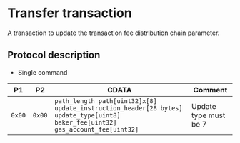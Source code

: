 # Transfer transaction

A transaction to update the transaction fee distribution chain parameter.

## Protocol description

* Single command

| P1 | P2 | CDATA | Comment |
|--------|-----|-------------|----|
| `0x00` | `0x00` | `path_length path[uint32]x[8] update_instruction_header[28 bytes] update_type[uint8] baker_fee[uint32] gas_account_fee[uint32]` | Update type must be 7 |

